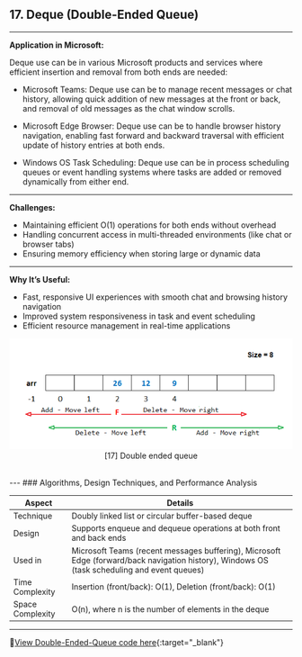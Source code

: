 
## **17. Deque (Double-Ended Queue)**
---

**Application in Microsoft:**

Deque use can be in various Microsoft products and services where efficient insertion and removal from both ends are needed:

* Microsoft Teams: Deque use can be to manage recent messages or chat history, allowing quick addition of new messages at the front or back, and removal of old messages as the chat window scrolls.

* Microsoft Edge Browser: Deque use can be to handle browser history navigation, enabling fast forward and backward traversal with efficient update of history entries at both ends.

* Windows OS Task Scheduling: Deque use can be in process scheduling queues or event handling systems where tasks are added or removed dynamically from either end.
---
**Challenges:**

* Maintaining efficient O(1) operations for both ends without overhead
* Handling concurrent access in multi-threaded environments (like chat or browser tabs)
* Ensuring memory efficiency when storing large or dynamic data
---
**Why It’s Useful:**

* Fast, responsive UI experiences with smooth chat and browsing history navigation
* Improved system responsiveness in task and event scheduling
* Efficient resource management in real-time applications

<p align="center">
  <img src="https://github.com/Sindhuhurakadli/sindhu_portfolio.io/blob/main/images/double-ended-queue.png?raw=true" alt="Microsoft Infrastructure">
  <br>
  [17] Double ended queue
  <br>
</p><br>
---
### Algorithms, Design Techniques, and Performance Analysis

| Aspect           | Details                                                                                                                                      |
| ---------------- | -------------------------------------------------------------------------------------------------------------------------------------------- |
| Technique        | Doubly linked list or circular buffer-based deque                                                                                            |
| Design           | Supports enqueue and dequeue operations at both front and back ends                                                                          |
| Used in          | Microsoft Teams (recent messages buffering), Microsoft Edge (forward/back navigation history), Windows OS (task scheduling and event queues) |
| Time Complexity  | Insertion (front/back): O(1), Deletion (front/back): O(1)                                                                                    |
| Space Complexity | O(n), where n is the number of elements in the deque                                                                                         |

---

🔗[View Double-Ended-Queue code here](https://github.com/Sindhuhurakadli/sindhu_portfolio.io/blob/main/codes/doubleendedqueue.cpp){\:target="\_blank"}


